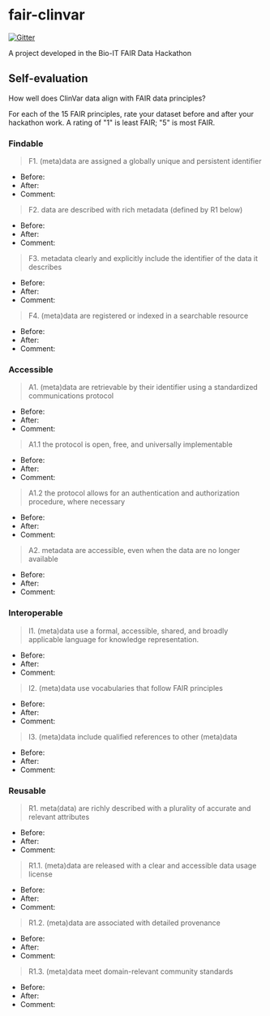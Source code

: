 # fair-clinvar
[![Gitter](https://badges.gitter.im/bioithackathons/project-1.svg)](https://gitter.im/bioithackathons/project-1)

A project developed in the Bio-IT FAIR Data Hackathon

## Self-evaluation
How well does ClinVar data align with FAIR data principles?  

For each of the 15 FAIR principles, rate your dataset before and after your hackathon work.  A rating of "1" is least FAIR; "5" is most FAIR.

### Findable
> F1. (meta)data are assigned a globally unique and persistent identifier
* Before: 
* After:
* Comment:

> F2. data are described with rich metadata (defined by R1 below)
* Before: 
* After:
* Comment:

> F3. metadata clearly and explicitly include the identifier of the data it describes
* Before: 
* After:
* Comment:

> F4. (meta)data are registered or indexed in a searchable resource
* Before: 
* After:
* Comment:

### Accessible
> A1. (meta)data are retrievable by their identifier using a standardized communications protocol
* Before: 
* After:
* Comment:

> A1.1 the protocol is open, free, and universally implementable
* Before: 
* After:
* Comment:

> A1.2 the protocol allows for an authentication and authorization procedure, where necessary
* Before: 
* After:
* Comment:

> A2. metadata are accessible, even when the data are no longer available
* Before: 
* After:
* Comment:

### Interoperable
> I1. (meta)data use a formal, accessible, shared, and broadly applicable language for knowledge representation.
* Before: 
* After:
* Comment:

> I2. (meta)data use vocabularies that follow FAIR principles
* Before: 
* After:
* Comment:

> I3. (meta)data include qualified references to other (meta)data
* Before: 
* After:
* Comment:

### Reusable
> R1. meta(data) are richly described with a plurality of accurate and relevant attributes
* Before: 
* After:
* Comment:

> R1.1. (meta)data are released with a clear and accessible data usage license
* Before: 
* After:
* Comment:

> R1.2. (meta)data are associated with detailed provenance
* Before: 
* After:
* Comment:

> R1.3. (meta)data meet domain-relevant community standards
* Before: 
* After:
* Comment:

